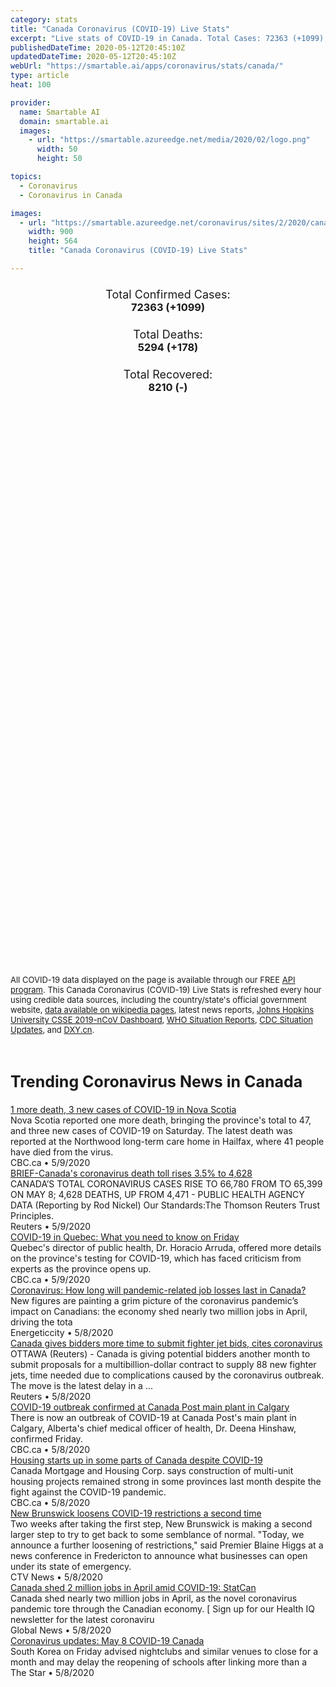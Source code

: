 ```yaml
---
category: stats
title: "Canada Coronavirus (COVID-19) Live Stats"
excerpt: "Live stats of COVID-19 in Canada. Total Cases: 72363 (+1099), Deaths: 5294 (+178), Recoveries: 8210(-)."
publishedDateTime: 2020-05-12T20:45:10Z
updatedDateTime: 2020-05-12T20:45:10Z
webUrl: "https://smartable.ai/apps/coronavirus/stats/canada/"
type: article
heat: 100

provider:
  name: Smartable AI
  domain: smartable.ai
  images:
    - url: "https://smartable.azureedge.net/media/2020/02/logo.png"
      width: 50
      height: 50

topics:
  - Coronavirus
  - Coronavirus in Canada

images:
  - url: "https://smartable.azureedge.net/coronavirus/sites/2/2020/canada.jpg"
    width: 900
    height: 564
    title: "Canada Coronavirus (COVID-19) Live Stats"

---
```

<div class="total-stats" style="text-align: center;">
    <h3>
	    <div style="font-size: 18px; font-weight: 400;">Total Confirmed Cases:</div>
	    72363 (<span class='red'>+1099</span>)
    </h3>
    <h3>
	    <div style="font-size: 18px; font-weight: 400;">Total Deaths:</div>
	    5294 (<span class='red'>+178</span>)
    </h3>
    <h3>
	    <div style="font-size: 18px; font-weight: 400;">Total Recovered:</div>
	    8210 (-)
    </h3>
</div>

<script type="text/javascript" src="https://www.gstatic.com/charts/loader.js"></script>

<div id="time_series_chart" style="width: 100%; height: 400px;"></div>
<script type="text/javascript">
  google.charts.load('current', {'packages':['corechart']});
  google.charts.setOnLoadCallback(drawChart);
  function drawChart() {
    var data = google.visualization.arrayToDataTable([
      ['Date', 'Total Cases', 'Total Deaths', 'Total Recovered'],
      ['1/22/2020', 0, 0, 0],['1/23/2020', 0, 0, 0],['1/24/2020', 0, 0, 0],['1/25/2020', 0, 0, 0],['1/26/2020', 1, 0, 0],['1/27/2020', 1, 0, 0],['1/28/2020', 2, 0, 0],['1/29/2020', 2, 0, 0],['1/30/2020', 2, 0, 0],['1/31/2020', 4, 0, 0],['2/1/2020', 4, 0, 0],['2/2/2020', 4, 0, 0],['2/3/2020', 4, 0, 0],['2/4/2020', 4, 0, 0],['2/5/2020', 5, 0, 0],['2/6/2020', 5, 0, 0],['2/7/2020', 7, 0, 0],['2/8/2020', 7, 0, 0],['2/9/2020', 7, 0, 0],['2/10/2020', 7, 0, 0],['2/11/2020', 7, 0, 0],['2/12/2020', 7, 0, 1],['2/13/2020', 7, 0, 1],['2/14/2020', 7, 0, 1],['2/15/2020', 7, 0, 1],['2/16/2020', 7, 0, 1],['2/17/2020', 8, 0, 1],['2/18/2020', 8, 0, 1],['2/19/2020', 8, 0, 1],['2/20/2020', 8, 0, 3],['2/21/2020', 9, 0, 3],['2/22/2020', 9, 0, 3],['2/23/2020', 9, 0, 3],['2/24/2020', 10, 0, 3],['2/25/2020', 11, 0, 3],['2/26/2020', 11, 0, 6],['2/27/2020', 13, 0, 9],['2/28/2020', 14, 0, 9],['2/29/2020', 20, 0, 9],['3/1/2020', 24, 0, 9],['3/2/2020', 27, 0, 9],['3/3/2020', 30, 0, 9],['3/4/2020', 33, 0, 9],['3/5/2020', 37, 0, 9],['3/6/2020', 49, 0, 9],['3/7/2020', 54, 0, 12],['3/8/2020', 64, 0, 12],['3/9/2020', 77, 1, 12],['3/10/2020', 79, 1, 12],['3/11/2020', 108, 1, 12],['3/12/2020', 117, 1, 12],['3/13/2020', 196, 1, 12],['3/14/2020', 250, 1, 12],['3/15/2020', 339, 1, 12],['3/16/2020', 439, 4, 13],['3/17/2020', 589, 8, 13],['3/18/2020', 732, 9, 13],['3/19/2020', 872, 12, 13],['3/20/2020', 1085, 12, 13],['3/21/2020', 1309, 19, 14],['3/22/2020', 1470, 21, 14],['3/23/2020', 2089, 25, 14],['3/24/2020', 2791, 28, 114],['3/25/2020', 3316, 34, 187],['3/26/2020', 4046, 39, 188],['3/27/2020', 4684, 55, 256],['3/28/2020', 5576, 60, 466],['3/29/2020', 6280, 63, 466],['3/30/2020', 7398, 79, 466],['3/31/2020', 8527, 100, 1592],['4/1/2020', 9560, 108, 1324],['4/2/2020', 11284, 138, 1735],['4/3/2020', 12437, 178, 2175],['4/4/2020', 12978, 217, 2577],['4/5/2020', 15749, 258, 3012],['4/6/2020', 16563, 338, 3256],['4/7/2020', 17872, 374, 3791],['4/8/2020', 19141, 405, 4154],['4/9/2020', 20654, 502, 5162],['4/10/2020', 22148, 569, 5855],['4/11/2020', 23316, 653, 6589],['4/12/2020', 24381, 717, 7123],['4/13/2020', 25680, 780, 7758],['4/14/2020', 27063, 903, 8210],['4/15/2020', 28253, 1010, 8210],['4/16/2020', 30987, 1235, 8210],['4/17/2020', 32857, 1357, 8210],['4/18/2020', 34386, 1520, 8210],['4/19/2020', 36040, 1625, 8210],['4/20/2020', 37933, 1753, 8210],['4/21/2020', 39489, 1915, 8210],['4/22/2020', 41664, 2080, 8210],['4/23/2020', 43300, 2240, 8210],['4/24/2020', 44540, 2385, 8210],['4/25/2020', 46363, 2564, 8210],['4/26/2020', 48010, 2678, 8210],['4/27/2020', 49616, 2840, 8210],['4/28/2020', 51150, 2982, 8210],['4/29/2020', 52865, 3154, 8210],['4/30/2020', 54457, 3309, 8210],['5/1/2020', 56189, 3494, 8210],['5/2/2020', 57927, 3684, 8210],['5/3/2020', 60504, 3795, 8210],['5/4/2020', 61957, 4006, 8210],['5/5/2020', 63216, 4190, 8210],['5/6/2020', 64694, 4366, 8210],['5/7/2020', 66204, 4541, 8210],['5/8/2020', 67676, 4697, 8210],['5/9/2020', 68920, 4823, 8210],['5/10/2020', 70091, 4991, 8210],['5/11/2020', 71264, 5116, 8210],['5/12/2020', 72363, 5294, 8210],
    ]);
    var options = {
      curveType: 'none',
      chartArea: {'width': '80%', 'height': '80%'},
      legend: { position: 'top' },
      lineWidth: 5,
      colors: ['#f60109', '#444444', '#81B71F']
    };
    var chart = new google.visualization.LineChart(document.getElementById('time_series_chart'));
    chart.draw(data, options);
  }
</script>

<div id="geo_chart" style="width: 100%; height: 500px;"></div>
<script type="text/javascript">
  google.charts.load('current', {
    'packages':['geochart'],
    'mapsApiKey': 'AIzaSyDk1HhVhLaveyKrUhhHZ5YwzIpEcbdal6U'
  });
  google.charts.setOnLoadCallback(drawRegionsMap);
  function drawRegionsMap() {
    var data = google.visualization.arrayToDataTable([
      ['Location', 'Total Cases', 'Total Deaths'],
      ["Alberta", 6300, 117],["British Columbia", 2353, 131],["Cruise Ship: Grand Princess", 13, 0],["Manitoba", 290, 7],["New Brunswick", 120, 0],["Newfoundland and Labrador", 261, 3],["Northwest Territories", 5, 0],["Nova Scotia", 1020, 48],["Ontario", 22154, 1848],["Prince Edward Island", 27, 0],["Quebec", 39235, 3132],["Saskatchewan", 573, 7],["Yukon", 11, 0],["Diamond Princess", 1, 1],
    ]);
    var options = {
      backgroundColor: {fill:'transparent',stroke:'#FFF' ,strokeWidth:0 }, 
      region: 'CA', 
      resolution: 'provinces',
      colorAxis: {
          colors: ['#ED9CA1', '#f60109', '#7A0109']
      }
    };
    var chart = new google.visualization.GeoChart(document.getElementById('geo_chart'));
    chart.draw(data, options);
  };
</script>

<div id="geo_table"></div>
<script type="text/javascript">
  google.charts.load('current', {'packages':['table']});
  google.charts.setOnLoadCallback(drawTable);
  function drawTable() {
    var data = new google.visualization.DataTable();
    data.addColumn('string', 'Location');
    data.addColumn('number', 'Total Cases');
    data.addColumn('number', 'New Cases');
    data.addColumn('number', 'Active Cases');
    data.addColumn('number', 'Total Deaths');
    data.addColumn('number', 'New Deaths');
    data.addColumn('number', 'Total Recovered');
    data.addRows([
      [{v:"Alberta", f:"<a href='https://smartable.ai/apps/coronavirus/stats/canada-ab/'>Alberta</a>"}, 6300, 0, 6183, 117, 0, 0],[{v:"British Columbia", f:"<a href='https://smartable.ai/apps/coronavirus/stats/canada-bc/'>British Columbia</a>"}, 2353, 0, 2222, 131, 0, 0],[{v:"Cruise Ship: Grand Princess", f:"Cruise Ship: Grand Princess"}, 13, 0, 13, 0, 0, 0],[{v:"Manitoba", f:"Manitoba"}, 290, 1, 283, 7, 0, 0],[{v:"New Brunswick", f:"New Brunswick"}, 120, 0, 120, 0, 0, 0],[{v:"Newfoundland and Labrador", f:"Newfoundland and Labrador"}, 261, 0, 258, 3, 0, 0],[{v:"Northwest Territories", f:"Northwest Territories"}, 5, 0, 5, 0, 0, 0],[{v:"Nova Scotia", f:"Nova Scotia"}, 1020, 1, 972, 48, 0, 0],[{v:"Ontario", f:"<a href='https://smartable.ai/apps/coronavirus/stats/canada-on/'>Ontario</a>"}, 22154, 337, 20306, 1848, 60, 0],[{v:"Prince Edward Island", f:"Prince Edward Island"}, 27, 0, 27, 0, 0, 0],[{v:"Quebec", f:"<a href='https://smartable.ai/apps/coronavirus/stats/canada-qc/'>Quebec</a>"}, 39235, 755, 36103, 3132, 118, 0],[{v:"Saskatchewan", f:"Saskatchewan"}, 573, 5, 566, 7, 0, 0],[{v:"Yukon", f:"Yukon"}, 11, 0, 11, 0, 0, 0],[{v:"Diamond Princess", f:"Diamond Princess"}, 1, 0, 0, 1, 0, 0],
    ]);
    data.setProperty(0, 0, 'style', 'min-width:100px');
    var table = new google.visualization.Table(document.getElementById('geo_table'));
    table.draw(data, {allowHtml: true, sortColumn: 2, sortAscending: false, width: '660px', height: '100%'});
  }
</script>

<span style="font-size: 13px">All COVID-19 data displayed on the page is available through our FREE <a href="https://developer.smartable.ai">API program</a>. This Canada Coronavirus (COVID-19) Live Stats is refreshed every hour using credible data sources, including the country/state's official government website, <a href="https://en.wikipedia.org/wiki/2019%E2%80%9320_coronavirus_pandemic" target="_blank">data available on wikipedia pages</a>, latest news reports, <a href="https://systems.jhu.edu/research/public-health/ncov/" target="_blank">Johns Hopkins University CSSE 2019-nCoV Dashboard</a>, <a href="https://www.who.int/emergencies/diseases/novel-coronavirus-2019/situation-reports" target="_blank">WHO Situation Reports</a>, <a href="https://www.cdc.gov/coronavirus/2019-ncov/index.html" target="_blank">CDC Situation Updates</a>, and <a href="https://ncov.dxy.cn/ncovh5/view/pneumonia" target="_blank">DXY.cn</a>.</span>


<h2 id="news" class="center" style="margin-top: 60px; font-size: 25px;">Trending Coronavirus News in Canada</h2>
<div class="row">
<div class="col-md-6 col-sm-12">
  <div class="content-card">
	<a href="https://www.cbc.ca/news/canada/nova-scotia/nova-scotia-covid-19-update-saturday-may-9-1.5563119"><div class="card-image" style="background-image: url(https://i.cbc.ca/1.5545103.1587826736!/fileImage/httpImage/image.JPG_gen/derivatives/16x9_620/kendra-macdonald-covid-19-qeii-microbiology-lab-halifax.JPG)"></div></a>
	<div class="content">
		<div class="card-title"><a href="https://www.cbc.ca/news/canada/nova-scotia/nova-scotia-covid-19-update-saturday-may-9-1.5563119">1 more death, 3 new cases of COVID-19 in Nova Scotia</a></div>
		<div class="card-excerpt">Nova Scotia reported one more death, bringing the province's total to 47, and three new cases of COVID-19 on Saturday. The latest death was reported at the Northwood long-term care home in Hailfax, where 41 people have died from the virus.</div>
		<div class="card-meta">
			<span class="card-provider">CBC.ca</span> • <span class="card-date">5/9/2020</span>
		</div>
	</div>
  </div>
</div>
<div class="col-md-6 col-sm-12">
  <div class="content-card">
	<a href="https://www.reuters.com/article/brief-canadas-coronavirus-death-toll-ris-idUSL1N2CR074"><div class="card-image" style="background-image: url(https://s4.reutersmedia.net/resources_v3/images/rcom-default.png)"></div></a>
	<div class="content">
		<div class="card-title"><a href="https://www.reuters.com/article/brief-canadas-coronavirus-death-toll-ris-idUSL1N2CR074">BRIEF-Canada's coronavirus death toll rises 3.5% to 4,628</a></div>
		<div class="card-excerpt">CANADA’S TOTAL CORONAVIRUS CASES RISE TO 66,780 FROM TO 65,399 ON MAY 8; 4,628 DEATHS, UP FROM 4,471 - PUBLIC HEALTH AGENCY DATA (Reporting by Rod Nickel) Our Standards:The Thomson Reuters Trust Principles.</div>
		<div class="card-meta">
			<span class="card-provider">Reuters</span> • <span class="card-date">5/9/2020</span>
		</div>
	</div>
  </div>
</div>
<div class="col-md-6 col-sm-12">
  <div class="content-card">
	<a href="https://www.cbc.ca/news/canada/montreal/covid-19-quebec-may-8-1.5560951"><div class="card-image" style="background-image: url(https://i.cbc.ca/1.5560771.1588902843!/fileImage/httpImage/image.jpg_gen/derivatives/16x9_620/mask.jpg)"></div></a>
	<div class="content">
		<div class="card-title"><a href="https://www.cbc.ca/news/canada/montreal/covid-19-quebec-may-8-1.5560951">COVID-19 in Quebec: What you need to know on Friday</a></div>
		<div class="card-excerpt">Quebec's director of public health, Dr. Horacio Arruda, offered more details on the province's testing for COVID-19, which has faced criticism from experts as the province opens up.</div>
		<div class="card-meta">
			<span class="card-provider">CBC.ca</span> • <span class="card-date">5/9/2020</span>
		</div>
	</div>
  </div>
</div>
<div class="col-md-6 col-sm-12">
  <div class="content-card">
	<a href="https://www.energeticcity.ca/2020/05/coronavirus-how-long-will-pandemic-related-job-losses-last-in-canada/"><div class="card-image" style="background-image: url(https://149382914.v2.pressablecdn.com/wp-content/uploads/2020/05/182739/coronavirus-how-long-will-pandemic-related-job-losses-last-in-canada.jpg)"></div></a>
	<div class="content">
		<div class="card-title"><a href="https://www.energeticcity.ca/2020/05/coronavirus-how-long-will-pandemic-related-job-losses-last-in-canada/">Coronavirus: How long will pandemic-related job losses last in Canada?</a></div>
		<div class="card-excerpt">New figures are painting a grim picture of the coronavirus pandemic’s impact on Canadians: the economy shed nearly two million jobs in April, driving the tota</div>
		<div class="card-meta">
			<span class="card-provider">Energeticcity</span> • <span class="card-date">5/8/2020</span>
		</div>
	</div>
  </div>
</div>
<div class="col-md-6 col-sm-12">
  <div class="content-card">
	<a href="https://www.reuters.com/article/us-canada-fighterjets/canada-gives-bidders-more-time-to-submit-fighter-jet-bids-cites-coronavirus-idUSKBN22K2NR"><div class="card-image" style="background-image: url(https://s4.reutersmedia.net/resources_v3/images/rcom-default.png)"></div></a>
	<div class="content">
		<div class="card-title"><a href="https://www.reuters.com/article/us-canada-fighterjets/canada-gives-bidders-more-time-to-submit-fighter-jet-bids-cites-coronavirus-idUSKBN22K2NR">Canada gives bidders more time to submit fighter jet bids, cites coronavirus</a></div>
		<div class="card-excerpt">OTTAWA (Reuters) - Canada is giving potential bidders another month to submit proposals for a multibillion-dollar contract to supply 88 new fighter jets, time needed due to complications caused by the coronavirus outbreak. The move is the latest delay in a ...</div>
		<div class="card-meta">
			<span class="card-provider">Reuters</span> • <span class="card-date">5/8/2020</span>
		</div>
	</div>
  </div>
</div>
<div class="col-md-6 col-sm-12">
  <div class="content-card">
	<a href="https://www.cbc.ca/news/canada/calgary/canada-post-main-calgary-covid-outbreak-1.5562431"><div class="card-image" style="background-image: url(https://i.cbc.ca/1.2460240.1386789863!/fileImage/httpImage/image.jpg_gen/derivatives/16x9_620/canada-post-parcel-service.jpg)"></div></a>
	<div class="content">
		<div class="card-title"><a href="https://www.cbc.ca/news/canada/calgary/canada-post-main-calgary-covid-outbreak-1.5562431">COVID-19 outbreak confirmed at Canada Post main plant in Calgary</a></div>
		<div class="card-excerpt">There is now an outbreak of COVID-19 at Canada Post's main plant in Calgary, Alberta's chief medical officer of health, Dr. Deena Hinshaw, confirmed Friday.</div>
		<div class="card-meta">
			<span class="card-provider">CBC.ca</span> • <span class="card-date">5/8/2020</span>
		</div>
	</div>
  </div>
</div>
<div class="col-md-6 col-sm-12">
  <div class="content-card">
	<a href="https://www.cbc.ca/news/business/housing-starts-april-1.5561214"><div class="card-image" style="background-image: url(https://i.cbc.ca/1.5358323.1573674927!/cumulusImage/httpImage/image.jpg_gen/derivatives/16x9_620/cranes-front-spadina.jpg)"></div></a>
	<div class="content">
		<div class="card-title"><a href="https://www.cbc.ca/news/business/housing-starts-april-1.5561214">Housing starts up in some parts of Canada despite COVID-19</a></div>
		<div class="card-excerpt">Canada Mortgage and Housing Corp. says construction of multi-unit housing projects remained strong in some provinces last month despite the fight against the COVID-19 pandemic.</div>
		<div class="card-meta">
			<span class="card-provider">CBC.ca</span> • <span class="card-date">5/8/2020</span>
		</div>
	</div>
  </div>
</div>
<div class="col-md-6 col-sm-12">
  <div class="content-card">
	<a href="https://atlantic.ctvnews.ca/new-brunswick-loosens-covid-19-restrictions-a-second-time-1.4931077"><div class="card-image" style="background-image: url(https://beta.ctvnews.ca/content/dam/ctvnews/images/2020/5/8/1_4931121.jpg?cache_timestamp=1588960549784)"></div></a>
	<div class="content">
		<div class="card-title"><a href="https://atlantic.ctvnews.ca/new-brunswick-loosens-covid-19-restrictions-a-second-time-1.4931077">New Brunswick loosens COVID-19 restrictions a second time</a></div>
		<div class="card-excerpt">Two weeks after taking the first step, New Brunswick is making a second larger step to try to get back to some semblance of normal. "Today, we announce a further loosening of restrictions," said Premier Blaine Higgs at a news conference in Fredericton to announce what businesses can open under its state of emergency.</div>
		<div class="card-meta">
			<span class="card-provider">CTV News</span> • <span class="card-date">5/8/2020</span>
		</div>
	</div>
  </div>
</div>
<div class="col-md-6 col-sm-12">
  <div class="content-card">
	<a href="https://globalnews.ca/news/6920177/canada-2-million-jobs-lost-april-covid-19-statcan/"><div class="card-image" style="background-image: url(https://thecanadianpress-a.akamaihd.net/graphics/2020/static/cp-unemployment-apr.png)"></div></a>
	<div class="content">
		<div class="card-title"><a href="https://globalnews.ca/news/6920177/canada-2-million-jobs-lost-april-covid-19-statcan/">Canada shed 2 million jobs in April amid COVID-19: StatCan</a></div>
		<div class="card-excerpt">Canada shed nearly two million jobs in April, as the novel coronavirus pandemic tore through the Canadian economy. [ Sign up for our Health IQ newsletter for the latest coronaviru</div>
		<div class="card-meta">
			<span class="card-provider">Global News</span> • <span class="card-date">5/8/2020</span>
		</div>
	</div>
  </div>
</div>
<div class="col-md-6 col-sm-12">
  <div class="content-card">
	<a href="https://www.thestar.com/news/canada/2020/05/08/coronavirus-updates-may-8-covid-19-canada.html"><div class="card-image" style="background-image: url(https://images.thestar.com/Q0UQsDUzXkeiJeo3zN3Amhi_l0E=/1200x800/smart/filters:cb(1588931414984)/https://www.thestar.com/content/dam/thestar/news/canada/2020/05/08/coronavirus-updates-may-8-covid-19-canada/rpjsecretblossoms02.jpg)"></div></a>
	<div class="content">
		<div class="card-title"><a href="https://www.thestar.com/news/canada/2020/05/08/coronavirus-updates-may-8-covid-19-canada.html">Coronavirus updates: May 8 COVID-19 Canada</a></div>
		<div class="card-excerpt">South Korea on Friday advised nightclubs and similar venues to close for a month and may delay the reopening of schools after linking more than a</div>
		<div class="card-meta">
			<span class="card-provider">The Star</span> • <span class="card-date">5/8/2020</span>
		</div>
	</div>
  </div>
</div>

</div>


